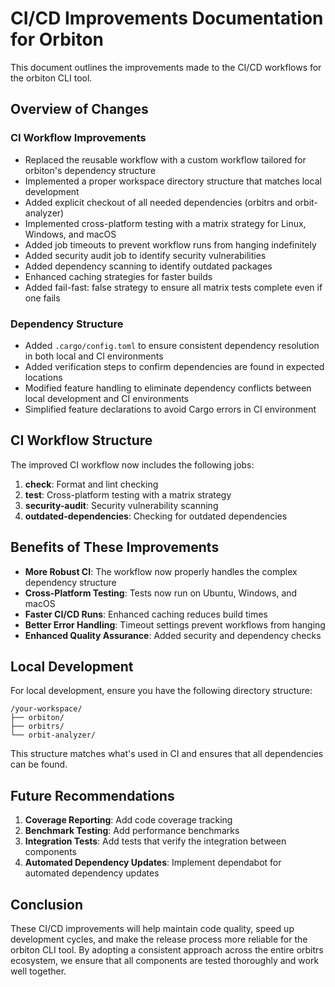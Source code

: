 # CI/CD Improvements Documentation for Orbiton

This document outlines the improvements made to the CI/CD workflows for the orbiton CLI tool.

## Overview of Changes

### CI Workflow Improvements
- Replaced the reusable workflow with a custom workflow tailored for orbiton's dependency structure
- Implemented a proper workspace directory structure that matches local development
- Added explicit checkout of all needed dependencies (orbitrs and orbit-analyzer)
- Implemented cross-platform testing with a matrix strategy for Linux, Windows, and macOS
- Added job timeouts to prevent workflow runs from hanging indefinitely
- Added security audit job to identify security vulnerabilities
- Added dependency scanning to identify outdated packages
- Enhanced caching strategies for faster builds
- Added fail-fast: false strategy to ensure all matrix tests complete even if one fails

### Dependency Structure
- Added `.cargo/config.toml` to ensure consistent dependency resolution in both local and CI environments
- Added verification steps to confirm dependencies are found in expected locations
- Modified feature handling to eliminate dependency conflicts between local development and CI environments
- Simplified feature declarations to avoid Cargo errors in CI environment

## CI Workflow Structure

The improved CI workflow now includes the following jobs:

1. **check**: Format and lint checking
2. **test**: Cross-platform testing with a matrix strategy
3. **security-audit**: Security vulnerability scanning
4. **outdated-dependencies**: Checking for outdated dependencies

## Benefits of These Improvements

- **More Robust CI**: The workflow now properly handles the complex dependency structure
- **Cross-Platform Testing**: Tests now run on Ubuntu, Windows, and macOS
- **Faster CI/CD Runs**: Enhanced caching reduces build times
- **Better Error Handling**: Timeout settings prevent workflows from hanging
- **Enhanced Quality Assurance**: Added security and dependency checks

## Local Development

For local development, ensure you have the following directory structure:

```
/your-workspace/
├── orbiton/
├── orbitrs/
└── orbit-analyzer/
```

This structure matches what's used in CI and ensures that all dependencies can be found.

## Future Recommendations

1. **Coverage Reporting**: Add code coverage tracking
2. **Benchmark Testing**: Add performance benchmarks
3. **Integration Tests**: Add tests that verify the integration between components
4. **Automated Dependency Updates**: Implement dependabot for automated dependency updates

## Conclusion

These CI/CD improvements will help maintain code quality, speed up development cycles, and make the release process more reliable for the orbiton CLI tool. By adopting a consistent approach across the entire orbitrs ecosystem, we ensure that all components are tested thoroughly and work well together.
